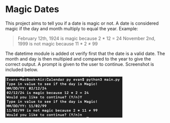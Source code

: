 # Magic Dates

This project aims to tell you if a date is magic or not. A date is considered magic if the day and month multiply to equal the year.
Example:
>February 12th, 1924 is magic because 2 * 12 = 24
>November 2nd, 1999 is not magic because 11 * 2 ≠ 99

The datetime module is added ot verify first that the date is a valid date. The month and day is then multipied and compared to the year to give the correct output. A prompt is given to the user to continue. Screenshot is included below.

![interface](interface.png)